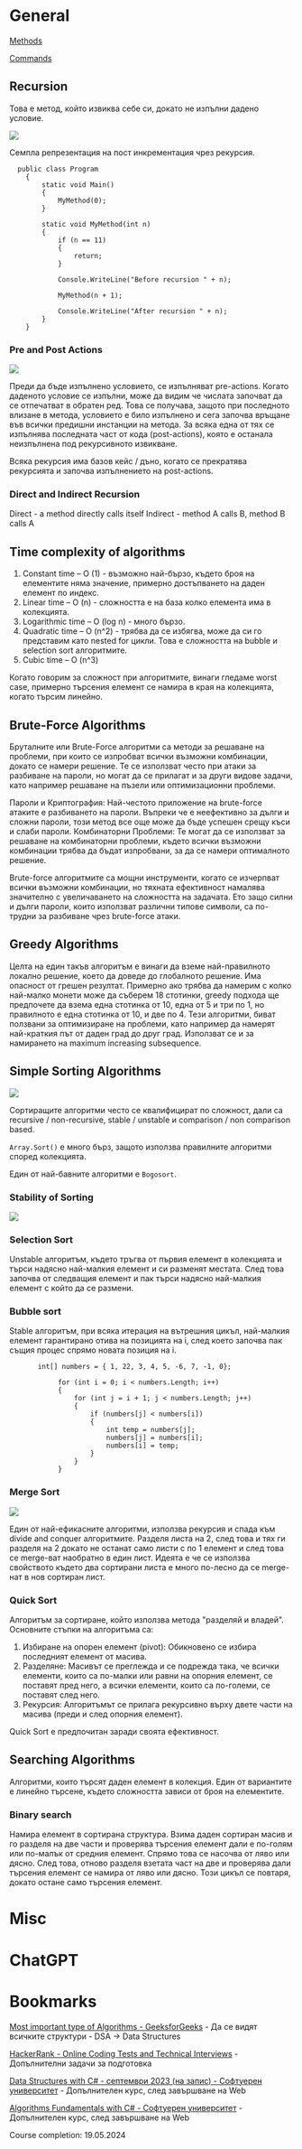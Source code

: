 # General
[Methods](https://github.com/GerardSh/SoftwareUniversity/blob/main/01%20C%23/99%20Resources/01%20Methods.md#)

[Commands](https://github.com/GerardSh/SoftwareUniversity/blob/main/01%20C%23/99%20Resources/02%20Commands.md#)

## Recursion
Това е метод, който извиква себе си, докато не изпълни дадено условие.

![](https://github.com/GerardSh/SoftwareUniversity/blob/main/99%20Attachments/Pasted%20image%2020240518090023.png)

Семпла репрезентация на пост инкрементация чрез рекурсия.

```
  public class Program
    {
        static void Main()
        {
            MyMethod(0);
        }

        static void MyMethod(int n)
        {
            if (n == 11)
            {
                return;
            }

            Console.WriteLine("Before recursion " + n);

            MyMethod(n + 1);

            Console.WriteLine("After recursion " + n);
        }
    }
```
### Pre and Post Actions

![](https://github.com/GerardSh/SoftwareUniversity/blob/main/99%20Attachments/Pasted%20image%2020240518095500.png)

Преди да бъде изпълнено условието, се изпълняват pre-actions. Когато даденото условие се изпълни, може да видим че числата започват да се отпечатват в обратен ред. Това се получава, защото при последното влизане в метода, условието е било изпълнено и сега започва връщане във всички предишни инстанции на метода. За всяка една от тях се изпълнява последната част от кода (post-actions), която е останала неизпълнена под рекурсивното извикване. 

Всяка рекурсия има базов кейс / дъно, когато се прекратява рекурсията и започва изпълнението на post-actions.
### Direct and Indirect Recursion
Direct - a method directly calls itself
Indirect - method A calls B, method B calls A
## Time complexity of algorithms
1. Constant time – O (1) - възможно най-бързо, където броя на елементите няма значение, примерно достъпването на даден елемент по индекс.
2. Linear time – O (n) - сложността е на база колко елемента има в колекцията. 
3. Logarithmic time – O (log n) - много бързо.
4. Quadratic time – O (n^2) - трябва да се избягва, може да си го представим като nested for цикли. Това е сложността на bubble и selection sort алгоритмите.
5. Cubic time – O (n^3)

Когато говорим за сложност при алгоритмите, винаги гледаме worst case, примерно търсения елемент се намира в края на колекцията, когато търсим линейно.
## Brute-Force Algorithms
Бруталните или Brute-Force алгоритми са методи за решаване на проблеми, при които се изпробват всички възможни комбинации, докато се намери решение. Те се използват често при атаки за разбиване на пароли, но могат да се прилагат и за други видове задачи, като например решаване на пъзели или оптимизационни проблеми.

Пароли и Криптография: Най-честото приложение на brute-force атаките е разбиването на пароли. Въпреки че е неефективно за дълги и сложни пароли, този метод все още може да бъде успешен срещу къси и слаби пароли.
Комбинаторни Проблеми: Те могат да се използват за решаване на комбинаторни проблеми, където всички възможни комбинации трябва да бъдат изпробвани, за да се намери оптималното решение.

Brute-force алгоритмите са мощни инструменти, когато се изчерпват всички възможни комбинации, но тяхната ефективност намалява значително с увеличаването на сложността на задачата. Ето защо силни и дълги пароли, които използват различни типове символи, са по-трудни за разбиване чрез brute-force атаки.
## Greedy Algorithms
Целта на един такъв алгоритъм е винаги да вземе най-правилното локално решение, което да доведе до глобалното решение. 
Има опасност от грешен резултат. Примерно ако трябва да намерим с колко най-малко монети може да съберем 18 стотинки, greedy подхода ще предпочете да взема една стотинка от 10, една от 5 и три по 1,  но правилното е една стотинка от 10, и две по 4.
Тези алгоритми, биват ползвани за оптимизиране на проблеми, като например да намерят най-краткия път от даден град до друг град. 
Използват се и за намирането на maximum increasing subsequence.
## Simple Sorting Algorithms

![](https://github.com/GerardSh/SoftwareUniversity/blob/main/99%20Attachments/Pasted%20image%2020240519231328.png)

Сортиращите алгоритми често се квалифицират по сложност, дали са recursive / non-recursive, stable / unstable и comparison / non comparison based.

`Array.Sort()` е много бърз, защото използва правилните алгоритми според колекцията.

Един от най-бавните алгоритми е `Bogosort`.
### Stability of Sorting

![](https://github.com/GerardSh/SoftwareUniversity/blob/main/99%20Attachments/Pasted%20image%2020240518202824.png)
### Selection Sort
Unstable алгоритъм, където тръгва от първия елемент в колекцията и търси надясно най-малкия елемент и си разменят местата. След това започва от следващия елемент и пак търси надясно най-малкия елемент с който да се размени.
### Bubble sort
Stable алгоритъм, при всяка итерация на вътрешния цикъл, най-малкия елемент гарантирано отива на позицията на i, след което започва пак същия процес спрямо новата позиция на i.

```
       int[] numbers = { 1, 22, 3, 4, 5, -6, 7, -1, 0};

            for (int i = 0; i < numbers.Length; i++)
            {
                for (int j = i + 1; j < numbers.Length; j++)
                {
                    if (numbers[j] < numbers[i])
                    {
                        int temp = numbers[j];
                        numbers[j] = numbers[i];
                        numbers[i] = temp;
                    }
                }               
            }
```
### Merge Sort

![](https://github.com/GerardSh/SoftwareUniversity/blob/main/99%20Attachments/Pasted%20image%2020240519141824.png)

Един от най-ефикасните алгоритми, използва рекурсия и спада към divide and conquer алгоритмите. Разделя листа на 2, след това и тях ги разделя на 2 докато не останат само листи с по 1 елемент и след това се merge-ват наобратно в един лист. Идеята е че се използва свойството където два сортирани листа е много по-лесно да се merge-нат в нов сортиран лист.
### Quick Sort 
Aлгоритъм за сортиране, който използва метода "разделяй и владей". Основните стъпки на алгоритъма са:
1. Избиране на опорен елемент (pivot): Обикновено се избира последният елемент от масива.
2. Разделяне: Масивът се преглежда и се подрежда така, че всички елементи, които са по-малки или равни на опорния елемент, се поставят пред него, а всички елементи, които са по-големи, се поставят след него.
3. Рекурсия: Алгоритъмът се прилага рекурсивно върху двете части на масива (преди и след опорния елемент).

Quick Sort е предпочитан заради своята ефективност.
## Searching Algorithms
Алгоритми, които търсят даден елемент в колекция.
Един от вариантите е линейно търсене, където сложността зависи от броя на елементите.
### Binary search
Намира елемент в сортирана структура. Взима даден сортиран масив и го разделя на две части и проверява търсения елемент дали е по-голям или по-малък от средния елемент. Спрямо това се насочва от ляво или дясно. След това, отново разделя взетата част на две и проверява дали търсения елемент се намира от ляво или дясно. Този цикъл се повтаря, докато остане само търсения елемент.
# Misc

# ChatGPT

# Bookmarks 
[Most important type of Algorithms - GeeksforGeeks](https://www.geeksforgeeks.org/most-important-type-of-algorithms/) - Да се видят всичките структури - DSA -> Data Structures

[HackerRank - Online Coding Tests and Technical Interviews](https://www.hackerrank.com/) - Допълнителни задачи за подготовка

[Data Structures with C# - септември 2023 (на запис) - Софтуерен университет](https://softuni.bg/modules/118/data-structures-with-csharp-septemvri-2023-na-zapis) - Допълнителен курс, след завършване на Web

[Algorithms Fundamentals with C# - Софтуерен университет](https://softuni.bg/opencourses/algorithms-fundamentals-with-c-sharp) - Допълнителен курс, след завършване на Web

Course completion: 19.05.2024
